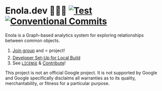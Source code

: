 <!--
    SPDX-License-Identifier: Apache-2.0

    Copyright 2023 The Enola <https://enola.dev> Authors

    Licensed under the Apache License, Version 2.0 (the "License");
    you may not use this file except in compliance with the License.
    You may obtain a copy of the License at

        https://www.apache.org/licenses/LICENSE-2.0

    Unless required by applicable law or agreed to in writing, software
    distributed under the License is distributed on an "AS IS" BASIS,
    WITHOUT WARRANTIES OR CONDITIONS OF ANY KIND, either express or implied.
    See the License for the specific language governing permissions and
    limitations under the License.
-->

# Enola.dev 🕵🏾‍♀️ [![Test](https://github.com/enola-dev/enola/actions/workflows/test.yaml/badge.svg)](https://github.com/enola-dev/enola/actions/workflows/test.yaml) [![Conventional Commits](https://img.shields.io/badge/Conventional%20Commits-%E2%9C%85-grey)](https://conventionalcommits.org)

Enola is a Graph-based analytics system for exploring relationships between common objects.

1. [Join group](https://groups.google.com/g/enoladev-announcements) <!-- TODO Later also create enola.dev-discuss@ --> and ⭐ project!
1. [Developer Set-Up for Local Build](docs/dev/setup.md)
1. See [`LICENSE`](LICENSE) & [Contribute](docs/contributing.md)!
<!-- TODO 1. [Read documentation](docs/index.md) -->

This project is not an official Google project. It is not supported by
Google and Google specifically disclaims all warranties as to its quality,
merchantability, or fitness for a particular purpose.
